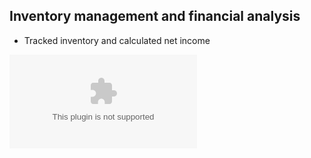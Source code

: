 ## Inventory management and financial analysis
- Tracked inventory and calculated net income

![View/download report](
https://github.com/rizsocial/Accounting/blob/main/Inventory%20management%20and%20financial%20analysis/2.%20Accounting%20project.xlsx)
